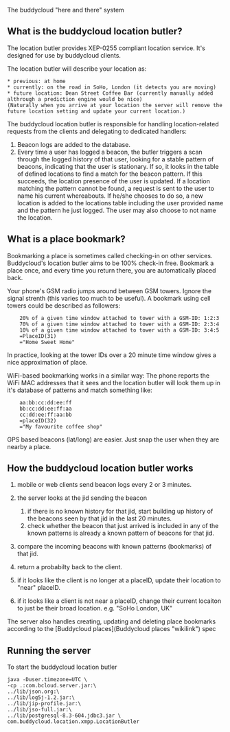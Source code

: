 The buddycloud "here and there" system

What is the buddycloud location butler?
---------------------------------------

The location butler provides XEP-0255 compliant location service. It's designed for use by buddycloud clients.

The location butler will describe your location as:

~~~~ {.bash}
* previous: at home
* currently: on the road in SoHo, London (it detects you are moving)
* future location: Dean Street Coffee Bar (currently manually added althrough a prediction engine would be nice)
(Naturally when you arrive at your location the server will remove the future location setting and update your current location.)
~~~~

The buddycloud location butler is responsible for handling
location-related requests from the clients and delegating to dedicated
handlers:

1.  Beacon logs are added to the database.
2.  Every time a user has logged a beacon, the butler triggers a scan
    through the logged history of that user, looking for a stable
    pattern of beacons, indicating that the user is stationary. If so,
    it looks in the table of defined locations to find a match for the
    beacon pattern. If this succeeds, the location presence of the user
    is updated. If a location matching the pattern cannot be found, a
    request is sent to the user to name his current whereabouts. If
    he/she chooses to do so, a new location is added to the locations
    table including the user provided name and the pattern he just
    logged. The user may also choose to not name the location.

What is a place bookmark?
-------------------------

Bookmarking a place is sometimes called checking-in on other services.
Buddycloud's location butler aims to be 100% check-in free. Bookmark a
place once, and every time you return there, you are automatically
placed back.

Your phone's GSM radio jumps around between GSM towers. Ignore the
signal strenth (this varies too much to be useful). A bookmark using
cell towers could be described as followers:

~~~~ {.bash}
    20% of a given time window attached to tower with a GSM-ID: 1:2:3
    70% of a given time window attached to tower with a GSM-ID: 2:3:4
    10% of a given time window attached to tower with a GSM-ID: 3:4:5
    =PlaceID(31)
    ="Home Sweet Home"
~~~~

In practice, looking at the tower IDs over a 20 minute time window gives
a nice approximation of place.

WiFi-based bookmarking works in a similar way: The phone reports the
WiFi MAC addresses that it sees and the location butler will look them
up in it's database of patterns and match something like:

~~~~ {.bash}
    aa:bb:cc:dd:ee:ff
    bb:cc:dd:ee:ff:aa
    cc:dd:ee:ff:aa:bb
    =placeID(32)
    ="My favourite coffee shop"
~~~~

GPS based beacons (lat/long) are easier. Just snap the user when they
are nearby a place.

How the buddycloud location butler works
----------------------------------------

1.  mobile or web clients send beacon logs every 2 or 3 minutes.
2.  the server looks at the jid sending the beacon
    1.  if there is no known history for that jid, start building up
        history of the beacons seen by that jid in the last 20 minutes.
    2.  check whether the beacon that just arrived is included in any of
        the known patterns is already a known pattern of beacons for
        that jid.

3.  compare the incoming beacons with known patterns (bookmarks) of that
    jid.
4.  return a probabilty back to the client.
5.  if it looks like the client is no longer at a placeID, update their
    location to "near" placeID.
6.  if it looks like a client is not near a placeID, change their
    current locaiton to just be their broad location. e.g. "SoHo London,
    UK"

The server also handles creating, updating and deleting place bookmarks
according to the [Buddycloud places](Buddycloud places "wikilink") spec

Running the server
------------------

To start the buddycloud location butler

~~~~ {.bash}
java -Duser.timezone=UTC \
-cp .:com.bcloud.server.jar:\
../lib/json.org:\
../lib/log5j-1.2.jar:\
../lib/jip-profile.jar:\
../lib/jso-full.jar:\
../lib/postgresql-8.3-604.jdbc3.jar \
com.buddycloud.location.xmpp.LocationButler
~~~~
